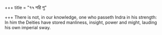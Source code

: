 +++
title = "१५ नहि नु"

+++
There is not, in our knowledge, one who passeth Indra in his strength:  
     In him the Deities have stored manliness, insight, power and might, lauding his own imperial sway.